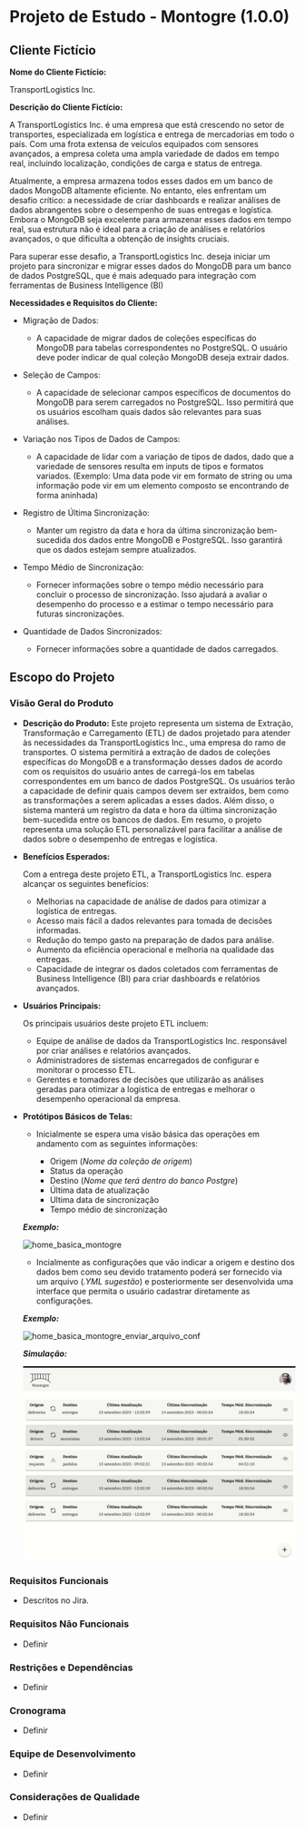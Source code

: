 # Projeto de Estudo - Montogre (1.0.0)

## Cliente Fictício

**Nome do Cliente Fictício:**

TransportLogistics Inc.

**Descrição do Cliente Fictício:** 

A TransportLogistics Inc. é uma empresa que está crescendo no setor de transportes, especializada em logística e entrega de mercadorias em todo o país. Com uma frota extensa de veículos equipados com sensores avançados, a empresa coleta uma ampla variedade de dados em tempo real, incluindo localização, condições de carga e status de entrega.

Atualmente, a empresa armazena todos esses dados em um banco de dados MongoDB altamente eficiente. No entanto, eles enfrentam um desafio crítico: a necessidade de criar dashboards e realizar análises de dados abrangentes sobre o desempenho de suas entregas e logística. Embora o MongoDB seja excelente para armazenar esses dados em tempo real, sua estrutura não é ideal para a criação de análises e relatórios avançados, o que dificulta a obtenção de insights cruciais.

Para superar esse desafio, a TransportLogistics Inc. deseja iniciar um projeto para sincronizar e migrar esses dados do MongoDB para um banco de dados PostgreSQL, que é mais adequado para integração com ferramentas de Business Intelligence (BI)

**Necessidades e Requisitos do Cliente:** 

- Migração de Dados:
  - A capacidade de migrar dados de coleções específicas do MongoDB para tabelas correspondentes no PostgreSQL. O usuário deve poder indicar de qual coleção MongoDB deseja extrair dados.
  
- Seleção de Campos:
  - A capacidade de selecionar campos específicos de documentos do MongoDB para serem carregados no PostgreSQL. Isso permitirá que os usuários escolham quais dados são relevantes para suas análises.

- Variação nos Tipos de Dados de Campos:
    - A capacidade de lidar com a variação de tipos de dados, dado que a variedade de sensores resulta em inputs de tipos e formatos variados. (Exemplo: Uma data pode vir em formato de string ou uma informação pode vir em um elemento composto se encontrando de forma aninhada)

- Registro de Última Sincronização:
  - Manter um registro da data e hora da última sincronização bem-sucedida dos dados entre MongoDB e PostgreSQL. Isso garantirá que os dados estejam sempre atualizados.

- Tempo Médio de Sincronização:
  - Fornecer informações sobre o tempo médio necessário para concluir o processo de sincronização. Isso ajudará a avaliar o desempenho do processo e a estimar o tempo necessário para futuras sincronizações.

- Quantidade de Dados Sincronizados:
    - Fornecer informações sobre a quantidade de dados carregados.

## Escopo do Projeto

### Visão Geral do Produto

- **Descrição do Produto:** 
Este projeto representa um sistema de Extração, Transformação e Carregamento (ETL) de dados projetado para atender às necessidades da TransportLogistics Inc., uma empresa do ramo de transportes. O sistema permitirá a extração de dados de coleções específicas do MongoDB e a transformação desses dados de acordo com os requisitos do usuário antes de carregá-los em tabelas correspondentes em um banco de dados PostgreSQL. Os usuários terão a capacidade de definir quais campos devem ser extraídos, bem como as transformações a serem aplicadas a esses dados. Além disso, o sistema manterá um registro da data e hora da última sincronização bem-sucedida entre os bancos de dados. Em resumo, o projeto representa uma solução ETL personalizável para facilitar a análise de dados sobre o desempenho de entregas e logística.

- **Benefícios Esperados:**
  
  Com a entrega deste projeto ETL, a TransportLogistics Inc. espera alcançar os seguintes benefícios:

  - Melhorias na capacidade de análise de dados para otimizar a logística de entregas.
  - Acesso mais fácil a dados relevantes para tomada de decisões informadas.
  - Redução do tempo gasto na preparação de dados para análise.
  - Aumento da eficiência operacional e melhoria na qualidade das entregas.
  - Capacidade de integrar os dados coletados com ferramentas de Business Intelligence (BI) para criar dashboards e relatórios avançados.

- **Usuários Principais:**
  
  Os principais usuários deste projeto ETL incluem:

  - Equipe de análise de dados da TransportLogistics Inc. responsável por criar análises e relatórios avançados.
  - Administradores de sistemas encarregados de configurar e monitorar o processo ETL.
  - Gerentes e tomadores de decisões que utilizarão as análises geradas para otimizar a logística de entregas e melhorar o desempenho operacional da empresa.
 
- **Protótipos Básicos de Telas:**

  - Inicialmente se espera uma visão básica das operações em andamento com as seguintes informações:

    - Origem (_Nome da coleção de origem_)
    - Status da operação
    - Destino (_Nome que terá dentro do banco Postgre_)
    - Última data de atualização
    - Ultima data de sincronização
    - Tempo médio de sincronização

   **_Exemplo:_**
  
    ![home_basica_montogre](https://github.com/serra94/etl_mongo2postgre/assets/86005414/f8ad5b4b-9a89-46df-8171-91e38982f61a)

  - Incialmente as configurações que vão indicar a origem e destino dos dados bem como seu devido tratamento poderá ser fornecido via um arquivo (_.YML sugestão_) e posteriormente ser desenvolvida uma interface que permita o usuário cadastrar diretamente as configurações.
  
   **_Exemplo:_**

  ![home_basica_montogre_enviar_arquivo_conf](https://github.com/serra94/etl_mongo2postgre/assets/86005414/f6c98bd2-bf2a-40c0-9679-e5108c569709)

  **_Simulação:_**

  ![interacao_animada](project_scope_file/ui_montogre.gif)


### Requisitos Funcionais

- Descritos no Jira.

### Requisitos Não Funcionais

- Definir

### Restrições e Dependências

- Definir

### Cronograma

- Definir

### Equipe de Desenvolvimento

- Definir

### Considerações de Qualidade

- Definir


